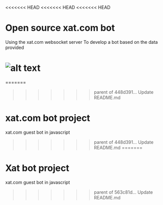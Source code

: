 <<<<<<< HEAD
<<<<<<< HEAD
<<<<<<< HEAD
# Open source xat.com bot
Using the xat.com websocket server
To develop a bot based on the data provided

![alt text](https://i.imgur.com/CIwYp3l.png)
=======
=======
>>>>>>> parent of 448d391... Update README.md
# xat.com bot project
 xat.com guest bot in javascript
>>>>>>> parent of 448d391... Update README.md
=======
# Xat bot project
 xat.com guest bot in javascript
>>>>>>> parent of 563c81d... Update README.md
